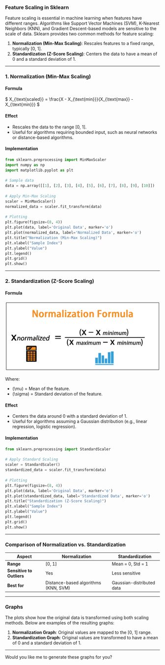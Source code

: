 ### **Feature Scaling in Sklearn**

Feature scaling is essential in machine learning when features have different ranges. Algorithms like Support Vector Machines (SVM), K-Nearest Neighbors (KNN), and Gradient Descent-based models are sensitive to the scale of data. Sklearn provides two common methods for feature scaling:

1. **Normalization (Min-Max Scaling)**: Rescales features to a fixed range, typically [0, 1].
2. **Standardization (Z-Score Scaling)**: Centers the data to have a mean of 0 and a standard deviation of 1.

---

### **1. Normalization (Min-Max Scaling)**

#### **Formula**
$
X_{\text{scaled}} = \frac{X - X_{\text{min}}}{X_{\text{max}} - X_{\text{min}}}
$

#### **Effect**
- Rescales the data to the range [0, 1].
- Useful for algorithms requiring bounded input, such as neural networks or distance-based algorithms.

#### **Implementation**
```python
from sklearn.preprocessing import MinMaxScaler
import numpy as np
import matplotlib.pyplot as plt

# Sample data
data = np.array([[1], [2], [3], [4], [5], [6], [7], [8], [9], [10]])

# Apply Min-Max Scaling
scaler = MinMaxScaler()
normalized_data = scaler.fit_transform(data)

# Plotting
plt.figure(figsize=(8, 4))
plt.plot(data, label='Original Data', marker='o')
plt.plot(normalized_data, label='Normalized Data', marker='o')
plt.title("Normalization (Min-Max Scaling)")
plt.xlabel("Sample Index")
plt.ylabel("Value")
plt.legend()
plt.grid()
plt.show()
```

---

### **2. Standardization (Z-Score Scaling)**

#### **Formula**
![alt text](Normalization-Formula.jpg)

Where:
- \(\mu\) = Mean of the feature.
- \(\sigma\) = Standard deviation of the feature.

#### **Effect**
- Centers the data around 0 with a standard deviation of 1.
- Useful for algorithms assuming a Gaussian distribution (e.g., linear regression, logistic regression).

#### **Implementation**
```python
from sklearn.preprocessing import StandardScaler

# Apply Standard Scaling
scaler = StandardScaler()
standardized_data = scaler.fit_transform(data)

# Plotting
plt.figure(figsize=(8, 4))
plt.plot(data, label='Original Data', marker='o')
plt.plot(standardized_data, label='Standardized Data', marker='o')
plt.title("Standardization (Z-Score Scaling)")
plt.xlabel("Sample Index")
plt.ylabel("Value")
plt.legend()
plt.grid()
plt.show()
```

---

### **Comparison of Normalization vs. Standardization**

| Aspect                | Normalization                          | Standardization                      |
|-----------------------|----------------------------------------|--------------------------------------|
| **Range**             | [0, 1]                                | Mean = 0, Std = 1                    |
| **Sensitive to Outliers** | Yes                                  | Less sensitive                       |
| **Best for**          | Distance-based algorithms (KNN, SVM)  | Gaussian-distributed data            |

---

### **Graphs**

The plots show how the original data is transformed using both scaling methods. Below are examples of the resulting graphs:

1. **Normalization Graph**: Original values are mapped to the [0, 1] range.
2. **Standardization Graph**: Original values are transformed to have a mean of 0 and a standard deviation of 1.

---

Would you like me to generate these graphs for you?